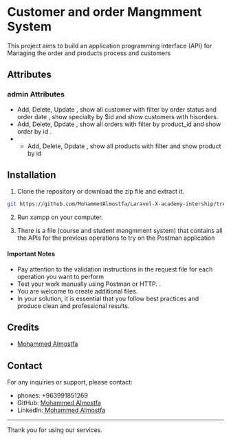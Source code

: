 # Customer and order Mangmment System

This project aims to build an application programming interface (API) for Managing the order and products process and customers

## Attributes

### admin Attributes

-   Add, Delete, Update , show all customer with filter by order status and order date , show specialty by $id and show customers with hisorders.
-   Add, Delete, Dpdate , show all orders with filter by product_id and show order by id .
-   -   Add, Delete, Dpdate , show all products with filter and show product by id

## Installation

1. Clone the repository or download the zip file and extract it.

```bash
git https://github.com/MohammedAlmostfa/Laravel-X-academy-intership/tree/main/Optical%20Task/Task_6Customer%20%20and%20Orders%20Mangmment%20System
```

2. Run xampp on your computer.

3. There is a file (course and student mangmment system) that contains all the APIs for the previous operations to try on the Postman application

#### Important Notes

-   Pay attention to the validation instructions in the request file for each operation you want to perform
-   Test your work manually using Postman or HTTP. .
-   You are welcome to create additional files.
-   In your solution, it is essential that you follow best practices and produce clean and professional results.

## Credits

-   [Mohammed Almostfa ](https://github.com/MohammedAlmostfa)

## Contact

For any inquiries or support, please contact:

-   phones: +963991851269
-   GitHub: [Mohammed Almostfa ](https://github.com/MohammedAlmostfa)
-   LinkedIn:[ Mohammed Almostfa](https://www.linkedin.com/in/mohammed-almostfa-63b3a7240/)

---

Thank you for using our services.

```

```
